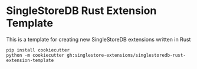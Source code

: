 # SingleStoreDB Rust Extension Template

This is a template for creating new SingleStoreDB extensions written in Rust

```
pip install cookiecutter
python -m cookiecutter gh:singlestore-extensions/singlestoredb-rust-extension-template
```